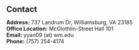 <h1 id="contact"></h1>

<h2 style="margin: 60px 0px 10px;">Contact</h2>

<p><strong>Address:</strong> 737 Landrum Dr, Williamsburg, VA 23185</a>
<br />
<strong>Office Location:</strong> McGlothlin-Street Hall 101 
<br />
<strong>Email:</strong> <email>yyan09 (at) wm.edu</email>
<br />
<strong>Phone:</strong> (757) 254-4174</p>
